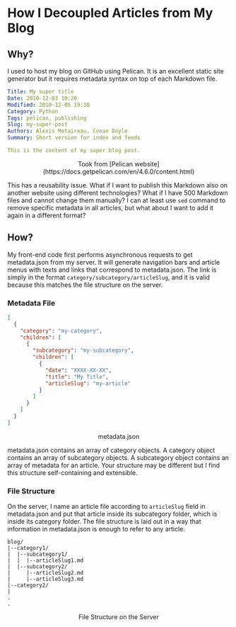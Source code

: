 # How I Decoupled Articles from My Blog

## Why?

I used to host my blog on GitHub using Pelican. It is an excellent static site generator but it requires metadata syntax on top of each Markdown file.

```yaml
Title: My super title
Date: 2010-12-03 10:20
Modified: 2010-12-05 19:30
Category: Python
Tags: pelican, publishing
Slug: my-super-post
Authors: Alexis Metaireau, Conan Doyle
Summary: Short version for index and feeds

This is the content of my super blog post.
```

<center>Took from [Pelican website](https://docs.getpelican.com/en/4.6.0/content.html)</center>

This has a reusability issue. What if I want to publish this Markdown also on another website using different technologies? What if I have 500 Markdown files and cannot change them manually? I can at least use `sed` command to remove specific metadata in all articles, but what about I want to add it again in a different format?

## How?

My front-end code first performs asynchronous requests to get metadata.json from my server. It will generate navigation bars and article menus with texts and links that correspond to metadata.json. The link is simply in the format `category/subcategory/articleSlug`, and it is valid because this matches the file structure on the server.

### Metadata File

```json
[
  {
    "category": "my-category",
    "children": [
      {
        "subcategory": "my-subcategory",
        "children": [
          {
            "date": "XXXX-XX-XX",
            "title": "My Title",
            "articleSlug": "my-article"
          }
        ]
      }
    ]
  }
]
```

<center>metadata.json</center>

metadata.json contains an array of category objects. A category object contains an array of subcategory objects. A subcategory object contains an array of metadata for an article. Your structure may be different but I find this structure self-containing and extensible.

### File Structure

On the server, I name an article file according to `articleSlug` field in metadata.json and put that article inside its subcategory folder, which is inside its category folder. The file structure is laid out in a way that information in metadata.json is enough to refer to any article.

```text
blog/
|--category1/
|  |--subcategory1/
|  |  |--articleSlug1.md
|  |--subcategory2/
|     |--articleSlug2.md
|     |--articleSlug3.md
|--category2/
|
.
.
```

<center>File Structure on the Server</center>
